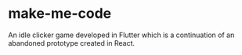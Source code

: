 # make-me-code
An idle clicker game developed in Flutter which is a continuation of an abandoned prototype created in React.
